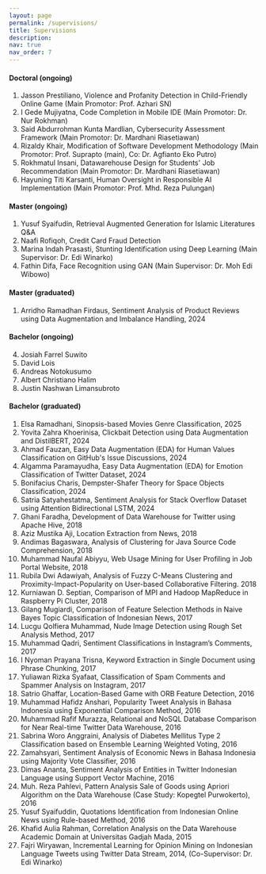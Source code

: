 ```yaml
---
layout: page
permalink: /supervisions/
title: Supervisions
description: 
nav: true
nav_order: 7
---
```


#### Doctoral (ongoing)

1. Jasson Prestiliano, Violence and Profanity Detection in Child-Friendly Online Game (Main Promotor: Prof. Azhari SN)
2. I Gede Mujiyatna, Code Completion in Mobile IDE (Main Promotor: Dr. Nur Rokhman)
3. Said Abdurrohman Kunta Mardlian, Cybersecurity Assessment Framework (Main Promotor: Dr. Mardhani Riasetiawan)
4. Rizaldy Khair, Modification of Software Development Methodology (Main Promotor: Prof. Suprapto (main), Co: Dr. Agfianto Eko Putro)
5. Rokhmatul Insani, Datawarehouse Design for Students' Job Recommendation (Main Promotor: Dr. Mardhani Riasetiawan)
6. Hayuning Titi Karsanti, Human Oversight in Responsible AI Implementation (Main Promotor: Prof. Mhd. Reza Pulungan)

#### Master (ongoing)

1. Yusuf Syaifudin, Retrieval Augmented Generation for Islamic Literatures Q&A
2. Naafi Rofiqoh, Credit Card Fraud Detection
3. Marina Indah Prasasti, Stunting Identification using Deep Learning (Main Supervisor: Dr. Edi Winarko)
4. Fathin Difa, Face Recognition using GAN (Main Supervisor: Dr. Moh Edi Wibowo)

#### Master (graduated)

1. Arridho Ramadhan Firdaus, Sentiment Analysis of Product Reviews using Data Augmentation and Imbalance Handling, 2024

#### Bachelor (ongoing)

4. Josiah Farrel Suwito
1. David Lois
2. Andreas Notokusumo
3. Albert Christiano Halim
5. Justin Nashwan Limansubroto

#### Bachelor (graduated)

1. Elsa Ramadhani, Sinopsis-based Movies Genre Classification, 2025
1. Yovita Zahra Khoerinisa, Clickbait Detection using Data Augmentation and DistilBERT, 2024
2. Ahmad Fauzan, Easy Data Augmentation (EDA) for Human Values Classification on GitHub's Issue Discussions, 2024
1. Algamma Paramayudha, Easy Data Augmentation (EDA) for Emotion Classification of Twitter Dataset, 2024
1. Bonifacius Charis, Dempster-Shafer Theory for Space Objects Classification, 2024
1. Satria Satyahestatma, Sentiment Analysis for Stack Overflow Dataset using Attention Bidirectional LSTM, 2024
1. Ghani Faradha, Development of Data Warehouse for Twitter using Apache Hive, 2018
2. Aziz Mustika Aji, Location Extraction from News, 2018
3. Andimas Bagaswara, Analysis of Clustering for Java Source Code Comprehension, 2018
4. Muhammad Naufal Abiyyu, Web Usage Mining for User Profiling in Job Portal Website, 2018
5. Rubila Dwi Adawiyah, Analysis of Fuzzy C-Means Clustering and Proximity-Impact-Popularity on User-based Collaborative Filtering. 2018
6. Kurniawan D. Septian, Comparison of MPI and Hadoop MapReduce in Raspberry Pi Cluster, 2018
7. Gilang Mugiardi, Comparison of Feature Selection Methods in Naive Bayes Topic Classification of Indonesian News, 2017
8. Lucgu Qolfiera Muhammad, Nude Image Detection using Rough Set Analysis Method, 2017
9. Muhammad Qadri, Sentiment Classifications in Instagram’s Comments, 2017
10. I Nyoman Prayana Trisna, Keyword Extraction in Single Document using Phrase Chunking, 2017
11. Yuliawan Rizka Syafaat, Classification of Spam Comments and Spammer Analysis on Instagram, 2017
12. Satrio Ghaffar, Location-Based Game with ORB Feature Detection, 2016
13. Muhammad Hafidz Anshari, Popularity Tweet Analysis in Bahasa Indonesia using Exponential Comparison Method, 2016
14. Muhammad Rafif Murazza, Relational and NoSQL Database Comparison for Near Real-time Twitter Data Warehouse, 2016
15. Sabrina Woro Anggraini, Analysis of Diabetes Mellitus Type 2 Classification based on Ensemble Learning Weighted Voting, 2016
16. Zamahsyari, Sentiment Analysis of Economic News in Bahasa Indonesia using Majority Vote Classifier, 2016
17. Dimas Ananta, Sentiment Analysis of Entities in Twitter Indonesian Language using Support Vector Machine, 2016
18. Muh. Reza Pahlevi, Pattern Analysis Sale of Goods using Apriori Algorithm on the Data Warehouse (Case Study: Kopegtel Purwokerto), 2016
19. Yusuf Syaifuddin, Quotations Identification from Indonesian Online News using Rule-based Method, 2016
20. Khafid Aulia Rahman, Correlation Analysis on the Data Warehouse Academic Domain at Universitas Gadjah Mada, 2015
21. Fajri Wiryawan, Incremental Learning for Opinion Mining on Indonesian Language Tweets using Twitter Data Stream, 2014, (Co-Supervisor: Dr. Edi Winarko)
